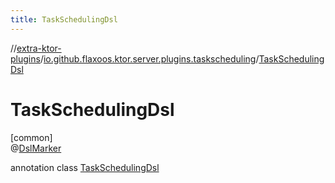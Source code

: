 ```yaml
---
title: TaskSchedulingDsl
---
```


//[extra-ktor-plugins](../../../index.md)/[io.github.flaxoos.ktor.server.plugins.taskscheduling](../index.md)/[TaskSchedulingDsl](index.md)

# TaskSchedulingDsl

[common]\
@[DslMarker](https://kotlinlang.org/api/latest/jvm/stdlib/kotlin/-dsl-marker/index.md)

annotation class [TaskSchedulingDsl](index.md)


